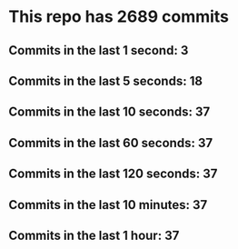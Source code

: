 # This repo has 2689 commits

## Commits in the last 1 second: 3
## Commits in the last 5 seconds: 18
## Commits in the last 10 seconds: 37
## Commits in the last 60 seconds: 37
## Commits in the last 120 seconds: 37
## Commits in the last 10 minutes: 37
## Commits in the last 1 hour: 37
